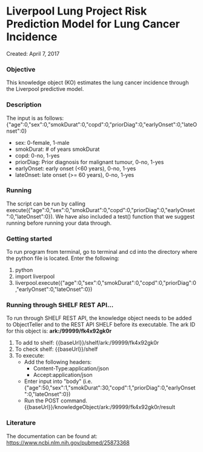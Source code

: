 # Liverpool Lung Project Risk Prediction Model for Lung Cancer Incidence
Created: April 7, 2017


### Objective
This knowledge object (KO) estimates the lung cancer incidence through the Liverpool predictive model.

### Description
The input is as follows: {"age":0,"sex":0,"smokDurat":0,"copd":0,"priorDiag":0,"earlyOnset":0,"lateOnset":0}  
- sex: 0-female, 1-male  
- smokDurat: # of years smokDurat  
- copd: 0-no, 1-yes  
- priorDiag: Prior diagnosis for malignant tumour, 0-no, 1-yes  
- earlyOnset: early onset (<60 years), 0-no, 1-yes  
- lateOnset: late onset (>= 60 years), 0-no, 1-yes  


### Running
The script can be run by calling execute({"age":0,"sex":0,"smokDurat":0,"copd":0,"priorDiag":0,"earlyOnset":0,"lateOnset":0}). We have also included a test() function that we suggest running before running your data through.


### Getting started
To run program from terminal, go to terminal and cd into the directory where the python file is located. Enter the following:
1. python
2. import liverpool
3. liverpool.execute({"age":0,"sex":0,"smokDurat":0,"copd":0,"priorDiag":0,"earlyOnset":0,"lateOnset":0})

### Running through SHELF REST API...
To run through SHELF REST API, the knowledge object needs to be added to ObjectTeller and to the REST API SHELF before its executable.
The ark ID for this object is: **ark:/99999/fk4x92gk0r**

1. To add to shelf: {{baseUrl}}/shelf/ark:/99999/fk4x92gk0r
2. To check shelf: {{baseUrl}}/shelf
3. To execute:
   - Add the following headers:
     - Content-Type:application/json
     - Accept:application/json
   - Enter input into "body" (i.e. {"age":50,"sex":1,"smokDurat":30,"copd":1,"priorDiag":0,"earlyOnset":0,"lateOnset":0})
   - Run the POST command. {{baseUrl}}/knowledgeObject/ark:/99999/fk4x92gk0r/result

### Literature
The documentation can be found at: https://www.ncbi.nlm.nih.gov/pubmed/25873368
